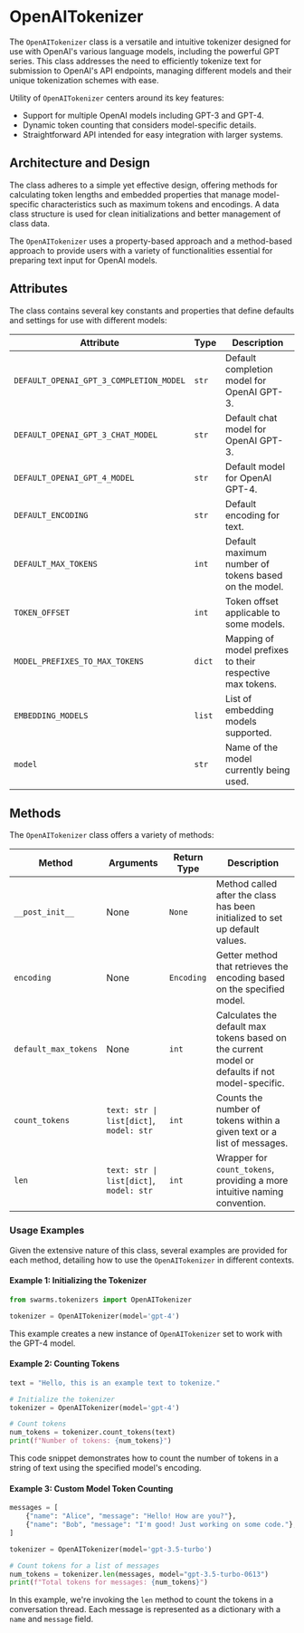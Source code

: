 # OpenAITokenizer

The `OpenAITokenizer` class is a versatile and intuitive tokenizer designed for use with OpenAI's various language models, including the powerful GPT series. This class addresses the need to efficiently tokenize text for submission to OpenAI's API endpoints, managing different models and their unique tokenization schemes with ease.

Utility of `OpenAITokenizer` centers around its key features:
- Support for multiple OpenAI models including GPT-3 and GPT-4.
- Dynamic token counting that considers model-specific details.
- Straightforward API intended for easy integration with larger systems.

## Architecture and Design

The class adheres to a simple yet effective design, offering methods for calculating token lengths and embedded properties that manage model-specific characteristics such as maximum tokens and encodings. A data class structure is used for clean initializations and better management of class data.

The `OpenAITokenizer` uses a property-based approach and a method-based approach to provide users with a variety of functionalities essential for preparing text input for OpenAI models.

## Attributes

The class contains several key constants and properties that define defaults and settings for use with different models:

| Attribute                                           | Type            | Description                                                 |
|-----------------------------------------------------|-----------------|-------------------------------------------------------------|
| `DEFAULT_OPENAI_GPT_3_COMPLETION_MODEL`             | `str`           | Default completion model for OpenAI GPT-3.                  |
| `DEFAULT_OPENAI_GPT_3_CHAT_MODEL`                   | `str`           | Default chat model for OpenAI GPT-3.                        |
| `DEFAULT_OPENAI_GPT_4_MODEL`                        | `str`           | Default model for OpenAI GPT-4.                             |
| `DEFAULT_ENCODING`                                  | `str`           | Default encoding for text.                                  |
| `DEFAULT_MAX_TOKENS`                                | `int`           | Default maximum number of tokens based on the model.        |
| `TOKEN_OFFSET`                                      | `int`           | Token offset applicable to some models.                     |
| `MODEL_PREFIXES_TO_MAX_TOKENS`                      | `dict`          | Mapping of model prefixes to their respective max tokens.   |
| `EMBEDDING_MODELS`                                  | `list`          | List of embedding models supported.                         |
| `model`                                             | `str`           | Name of the model currently being used.                     |

## Methods

The `OpenAITokenizer` class offers a variety of methods:

| Method                | Arguments                                   | Return Type | Description                                                                                    |
|-----------------------|---------------------------------------------|-------------|------------------------------------------------------------------------------------------------|
| `__post_init__`       | None                                        | `None`      | Method called after the class has been initialized to set up default values.                  |
| `encoding`            | None                                        | `Encoding`  | Getter method that retrieves the encoding based on the specified model.                        |
| `default_max_tokens`  | None                                        | `int`       | Calculates the default max tokens based on the current model or defaults if not model-specific.|
| `count_tokens`        | `text: str \| list[dict]`, `model: str`    | `int`       | Counts the number of tokens within a given text or a list of messages.                         |
| `len`                 | `text: str \| list[dict]`, `model: str`    | `int`       | Wrapper for `count_tokens`, providing a more intuitive naming convention.                      |

### Usage Examples

Given the extensive nature of this class, several examples are provided for each method, detailing how to use the `OpenAITokenizer` in different contexts.

#### Example 1: Initializing the Tokenizer

```python
from swarms.tokenizers import OpenAITokenizer

tokenizer = OpenAITokenizer(model='gpt-4')
```

This example creates a new instance of `OpenAITokenizer` set to work with the GPT-4 model.

#### Example 2: Counting Tokens

```python
text = "Hello, this is an example text to tokenize."

# Initialize the tokenizer
tokenizer = OpenAITokenizer(model='gpt-4')

# Count tokens
num_tokens = tokenizer.count_tokens(text)
print(f"Number of tokens: {num_tokens}")
```

This code snippet demonstrates how to count the number of tokens in a string of text using the specified model's encoding.

#### Example 3: Custom Model Token Counting

```python
messages = [
    {"name": "Alice", "message": "Hello! How are you?"},
    {"name": "Bob", "message": "I'm good! Just working on some code."},
]

tokenizer = OpenAITokenizer(model='gpt-3.5-turbo')

# Count tokens for a list of messages
num_tokens = tokenizer.len(messages, model="gpt-3.5-turbo-0613")
print(f"Total tokens for messages: {num_tokens}")
```

In this example, we're invoking the `len` method to count the tokens in a conversation thread. Each message is represented as a dictionary with a `name` and `message` field.

